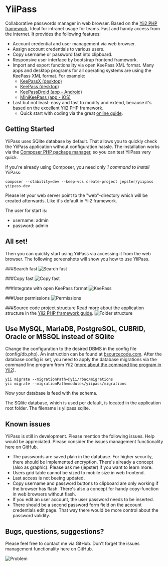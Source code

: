 YiiPass
===============

Collaborative passwords manager in web browser. Based on the [Yii2 PHP framework](http://www.yiiframework.com/).
Ideal for intranet usage for teams. Fast and handy access from the internet. It provides the following features:

* Account credential and user management via web browser.
* Assign account credentials to various users.
* Copy username or password fast into clipboard.
* Responsive user interface by bootstrap frontend framework.
* Import and export functionality via open KeePass XML format. Many apps and desktop programs for all operating
systems are using the KeePass XML format. For example:
    * [KeePassX (desktop)](https://www.keepassx.org/)
    * [KeePass (desktop)](http://keepass.info/)
    * [KeePassDroid (app - Android)](https://play.google.com/store/apps/details?id=com.android.keepass&hl=en)
    * [MiniKeePass (app - iOS)](https://itunes.apple.com/en/app/minikeepass-secure-password/id451661808?mt=8)
* Last but not least: easy and fast to modify and extend, because it's based on the excellent Yii2 PHP framework.
    * Quick start with coding via the great [online guide](http://www.yiiframework.com/doc-2.0/guide-index.html).

Getting Started
------------------

YiiPass uses SQlite database by default. That allows you to quickly check the YiiPass application without configuration
hassle. The installation works via the [Composer PHP package manager](https://getcomposer.org/), so you can test YiiPass very quick.

If you're already using Composer, you need only _1 command to install_ YiiPass:

```
composer --stability=dev --keep-vcs create-project jepster/yiipass yiipass-dev
```

Please let your web server point to the "web"-directory which will be created afterwards. Like it's default in Yii2
framework. 

The user for start is:
* username: admin
* password: admin

All set!
-----------------------

Then you can quickly start using YiiPass via accessing it from the web browser. The following screenshots
will show you how to use YiiPass.

###Search fast
![Search fast](http://preview.intellipass.it/github-images/search.png)

###Copy fast
![Copy fast](http://preview.intellipass.it/github-images/copy-fast.png)

###Integrate with open KeePass format
![KeePass](http://preview.intellipass.it/github-images/keepass.png)

###User permissions
![Permissions](http://preview.intellipass.it/github-images/permissions.png)

###Source code project structure
Read more about the application structure in the [Yii2 PHP framework guide](http://www.yiiframework.com/doc-2.0/guide-start-workflow.html#application-structure).
![Folder structure](http://preview.intellipass.it/github-images/folder-structure.png)

Use MySQL, MariaDB, PostgreSQL, CUBRID, Oracle or MSSQL instead of SQlite
-----------------------

Change the configuration to the desired DBMS in the config file (config/db.php). An instruction can be found at 
[bsourcecode.com](http://www.bsourcecode.com/yiiframework2/yii2-0-database-connection/). After the database config is
set, you need to apply the database migrations via the command line program from Yii2 ([more about the command line
program in Yii2](http://www.yiiframework.com/doc-2.0/guide-tutorial-console.html)).
```
yii migrate --migrationPath=@yii/rbac/migrations
yii migrate --migrationPath=modules/yiipass/migrations
```
Now your database is feed with the schema.

The SQlite database, which is used per default, is located in the application root folder. The filename is yiipass.sqlite.

Known issues
-----------------------

YiiPass is still in development. Please mention the following issues. Help would be appreciated. Please consider
the issues management functionality here on GitHub.
* The passwords are saved plain in the database. For higher security, there should be implemented encryption. There's
already a concept (also as graphic). Please ask me (jepster) if you want to learn more.
* Users grid table cannot be sized to mobile size in web frontend.
* Last access is not beeing updated.
* Copy username and password buttons to clipboard are only working if the browser has flash. There's also a concept for
handy copy-function in web browsers without flash.
* If you edit an user account, the user password needs to be inserted.
* There should be a second password form field on the account credentials edit page. That way there would be more
control about the password validity.

Bugs, questions, suggestions?
-----------------------

Please feel free to contact me via GitHub. Don't forget the issues management functionality here on GitHub.

![Problem](http://preview.intellipass.it/github-images/problem.jpg)

